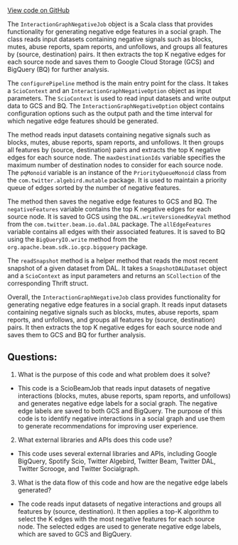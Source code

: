 [View code on GitHub](https://github.com/misbahsy/the-algorithm/src/scala/com/twitter/interaction_graph/scio/agg_negative/InteractionGraphNegativeJob.scala)

The `InteractionGraphNegativeJob` object is a Scala class that provides functionality for generating negative edge features in a social graph. The class reads input datasets containing negative signals such as blocks, mutes, abuse reports, spam reports, and unfollows, and groups all features by (source, destination) pairs. It then extracts the top K negative edges for each source node and saves them to Google Cloud Storage (GCS) and BigQuery (BQ) for further analysis.

The `configurePipeline` method is the main entry point for the class. It takes a `ScioContext` and an `InteractionGraphNegativeOption` object as input parameters. The `ScioContext` is used to read input datasets and write output data to GCS and BQ. The `InteractionGraphNegativeOption` object contains configuration options such as the output path and the time interval for which negative edge features should be generated.

The method reads input datasets containing negative signals such as blocks, mutes, abuse reports, spam reports, and unfollows. It then groups all features by (source, destination) pairs and extracts the top K negative edges for each source node. The `maxDestinationIds` variable specifies the maximum number of destination nodes to consider for each source node. The `pqMonoid` variable is an instance of the `PriorityQueueMonoid` class from the `com.twitter.algebird.mutable` package. It is used to maintain a priority queue of edges sorted by the number of negative features.

The method then saves the negative edge features to GCS and BQ. The `negativeFeatures` variable contains the top K negative edges for each source node. It is saved to GCS using the `DAL.writeVersionedKeyVal` method from the `com.twitter.beam.io.dal.DAL` package. The `allEdgeFeatures` variable contains all edges with their associated features. It is saved to BQ using the `BigQueryIO.write` method from the `org.apache.beam.sdk.io.gcp.bigquery` package.

The `readSnapshot` method is a helper method that reads the most recent snapshot of a given dataset from DAL. It takes a `SnapshotDALDataset` object and a `ScioContext` as input parameters and returns an `SCollection` of the corresponding Thrift struct.

Overall, the `InteractionGraphNegativeJob` class provides functionality for generating negative edge features in a social graph. It reads input datasets containing negative signals such as blocks, mutes, abuse reports, spam reports, and unfollows, and groups all features by (source, destination) pairs. It then extracts the top K negative edges for each source node and saves them to GCS and BQ for further analysis.
## Questions: 
 1. What is the purpose of this code and what problem does it solve?
- This code is a ScioBeamJob that reads input datasets of negative interactions (blocks, mutes, abuse reports, spam reports, and unfollows) and generates negative edge labels for a social graph. The negative edge labels are saved to both GCS and BigQuery. The purpose of this code is to identify negative interactions in a social graph and use them to generate recommendations for improving user experience.

2. What external libraries and APIs does this code use?
- This code uses several external libraries and APIs, including Google BigQuery, Spotify Scio, Twitter Algebird, Twitter Beam, Twitter DAL, Twitter Scrooge, and Twitter Socialgraph.

3. What is the data flow of this code and how are the negative edge labels generated?
- The code reads input datasets of negative interactions and groups all features by (source, destination). It then applies a top-K algorithm to select the K edges with the most negative features for each source node. The selected edges are used to generate negative edge labels, which are saved to GCS and BigQuery.